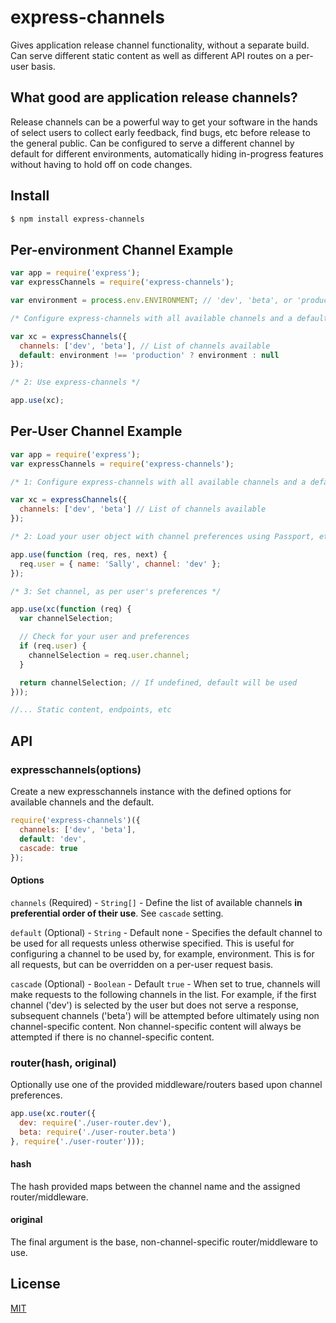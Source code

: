 # express-channels

Gives application release channel functionality, without a separate build.  Can serve different static content as well as different API routes on a per-user basis.

## What good are application release channels?

Release channels can be a powerful way to get your software in the hands of select users to collect early feedback, find bugs, etc before release to the general public.  Can be configured to serve a different channel by default for different environments, automatically hiding in-progress features without having to hold off on code changes.

## Install

```sh
$ npm install express-channels
```

## Per-environment Channel Example

```javascript
var app = require('express'); 
var expressChannels = require('express-channels');

var environment = process.env.ENVIRONMENT; // 'dev', 'beta', or 'production'

/* Configure express-channels with all available channels and a default */

var xc = expressChannels({
  channels: ['dev', 'beta'], // List of channels available
  default: environment !== 'production' ? environment : null
});

/* 2: Use express-channels */

app.use(xc);

```


## Per-User Channel Example

```javascript
var app = require('express'); 
var expressChannels = require('express-channels');

/* 1: Configure express-channels with all available channels and a default */

var xc = expressChannels({
  channels: ['dev', 'beta'] // List of channels available
});

/* 2: Load your user object with channel preferences using Passport, etc */

app.use(function (req, res, next) {
  req.user = { name: 'Sally', channel: 'dev' };
});

/* 3: Set channel, as per user's preferences */

app.use(xc(function (req) {
  var channelSelection;

  // Check for your user and preferences
  if (req.user) {
    channelSelection = req.user.channel;
  }

  return channelSelection; // If undefined, default will be used
}));

//... Static content, endpoints, etc
```

## API

### expresschannels(options)

Create a new expresschannels instance with the defined options for available channels and the default.

```javascript
require('express-channels')({
  channels: ['dev', 'beta'],
  default: 'dev',
  cascade: true
});
```

#### Options

`channels` (Required) - `String[]` - Define the list of available channels **in preferential order of their use**.  See `cascade` setting.

`default` (Optional) - `String` - Default none - Specifies the default channel to be used for all requests unless otherwise specified.  This is useful for configuring a channel to be used by, for example, environment.  This is for all requests, but can be overridden on a per-user request basis.

`cascade` (Optional) - `Boolean` - Default `true` - When set to true, channels will make requests to the following channels in the list.  For example, if the first channel ('dev') is selected by the user but does not serve a response, subsequent channels ('beta') will be attempted before ultimately using non channel-specific content.  Non channel-specific content will always be attempted if there is no channel-specific content.


### router(hash, original)

Optionally use one of the provided middleware/routers based upon channel preferences.

```javascript
app.use(xc.router({
  dev: require('./user-router.dev'),
  beta: require('./user-router.beta')
}, require('./user-router')));
```

#### hash

The hash provided maps between the channel name and the assigned router/middleware.

#### original

The final argument is the base, non-channel-specific router/middleware to use.




## License

[MIT](LICENSE)

